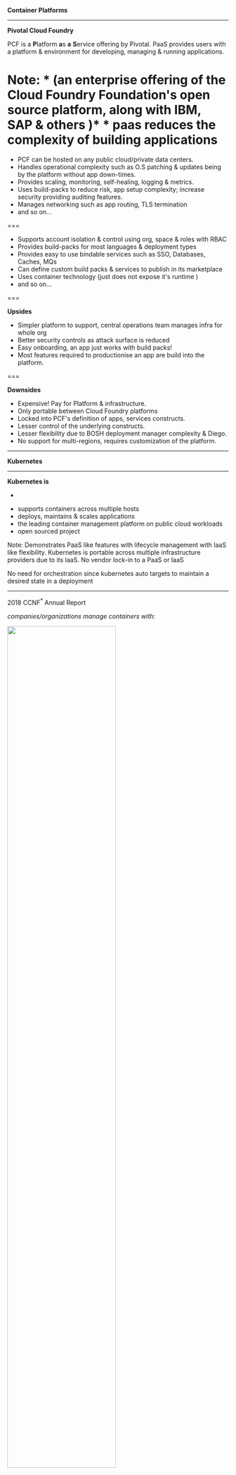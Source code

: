 **Container Platforms**

---
**Pivotal Cloud Foundry**

PCF is a **P**latform **a**s **a** **S**ervice offering by Pivotal.
PaaS provides users with a platform & environment for developing, managing & running applications.

Note:
    * (an enterprise offering of the Cloud Foundry Foundation's open source platform, along with IBM, SAP & others )*
    * paas reduces the complexity of building applications
===

* PCF can be hosted on any public cloud/private data centers.
* Handles operational complexity such as O.S patching & updates being by the platform without app down-times.
* Provides scaling, monitoring, self-healing, logging & metrics.
* Uses build-packs to reduce risk, app setup complexity; increase security providing auditing features.
* Manages networking such as app routing, TLS termination
* and so on...
 
===

* Supports account isolation & control using org, space & roles with RBAC
* Provides build-packs for most languages & deployment types
* Provides easy to use bindable services such as SSO, Databases, Caches, MQs
* Can define custom build packs & services to publish in its marketplace
* Uses container technology (just does not expose it's runtime )
* and so on...

===

**Upsides**
* Simpler platform to support, central operations team manages infra for whole org
* Better security controls as attack surface is reduced
* Easy onboarding, an app just works with build packs!
* Most features required to productionise an app are build into the platform.

===

**Downsides**
* Expensive! Pay for Platform & infrastructure.
* Only portable between Cloud Foundry platforms
* Locked into PCF's definition of apps, services constructs.
* Lesser control of the underlying constructs.
* Lesser flexibility due to BOSH deployment manager complexity & Diego.
* No support for multi-regions, requires customization of the platform.

---

**Kubernetes**

---

**Kubernetes is**
<br/>
<!-- .slide: style="text-align: justified;"> -->
- ~~~~~orchestrates~~~~~ ↝ <sup>maintains</sup> required compute, storage & networking
- supports containers across multiple hosts
- deploys, maintains & scales applications
- the leading container management platform on public cloud workloads
- open sourced project

Note:
Demonstrates PaaS like features with lifecycle management with IaaS like flexibility.
Kubernetes is portable across multiple infrastructure providers due to its IaaS.
No vendor lock-in to a PaaS or IaaS

No need for orchestration since kubernetes auto targets to maintain a desired state in a deployment 

---

2018 CCNF<sup>*</sup> Annual Report


_companies/organizations manage containers with:_
<!-- .element: style="font-size:50%;" -->

<img src="../images/cncf_survey_graphics-12-1024x658.png" width="70%" height="70%"/>

_*Cloud Native Computing Foundation_
<!-- .element: style="font-size:20%;" -->

===

*Kubernetes Environment vs. Container Environment*
<!-- .element: style="font-size:50%;" -->

<img src="../images/cncf_survey_graphics-13-1024x738.jpg" width="70%" height="70%"/>

_*graph above illustrates where respondents are running Kubernetes vs. where they’re deploying containers_
<!-- .element: style="font-size:20%;" -->
Note:

See https://www.cncf.io/blog/2018/08/29/cncf-survey-use-of-cloud-native-technologies-in-production-has-grown-over-200-percent/
for detailed report

---
**Kubernetes Design**

Works with _master_ - _node/worker_ design, with at least one master and multiple compute worker nodes.

The _master_ maintains desired state in the cluster.

The _nodes_ are responsible for providing the Kubernetes runtime.

Note:
The master worker is similar to how Jenkins is structured

The worker nodes is where all the applications would be running.

---

![Architecture](../images/Chart_02_Kubernetes-Architecture.png)

Note:
The API can be accessed via the kubectl CLI or directly via REST API. The API has authentication, authorization and 
admission control mechanisms, each of which can have a module implementation, like password, plain tokens, JWT
 etc.

Controlling API access: https://kubernetes.io/docs/reference/access-authn-authz/controlling-access/

===

![Master](../images/Chart_03_Kubernetes-Master.png)

Note:
_kube-apiserver_: is the front end for the Kubernetes control plane.
It can be scaled horizontally when HA is needed, there is usually a load balancer distributing traffic to healthy 
kube-apiserver (ex. using HA proxy)

_etcd_: is the consistent key-value store used by Kubernetes's backing store for all cluster data.
This also can be backed up in case of loss of service

_kube-scheduler_: watches for new created pods that are not on a node & assigns a node for them
Factors taken into account for scheduling decisions include individual and collective resource requirements, 
hardware/software/policy constraints, affinity and anti-affinity specifications, data locality, inter-workload 
interference and deadlines

_kube-controller-manager_: is the component that runs the controllers, they include: 
* node controller for watching nodes
* replication controller responsible for maintaining the correct # of pods
* endpoint controller populates the endpoints object i.e joins Services & Pods
* Service Account & Token Controllers: creates default accounts, API access tokens for new namespaces

The control plane is something that is responsible to bring the cluster/app state to how it was described.
The control plane's control loops will respond to changes in cluster by communicating between the master & 
kubelet processes to make the state of all objects in the system match desired state. 
_More on this later with the Deployment description._

===

![Node](../images/Chart_04_Kubernetes-Node.png)

Note:
_kubelet_: a daemon agent that runs on each node in the cluster that ensures that containers are running in a pod.
It receives the PodSpecs & ensure that containers described in the spec are running and healthy

_kube-proxy_: network proxy running on each node, maintains rules to allow network communication from inside or outside 
of a network to a pod.

_container runtime_: software for running containers: docker, containerd, rktlet/rkt, cri-o (container runtime interface 
using open container initiative)

_fluentd_: data stream collector for logging

---

**Kubernetes Objects**

Kubernetes uses Objects to represent the state of a cluster, the objects are persisted & they describe:
* what containers are running
* what resources are available to applications
* policies on the applications, such as restart policies, upgrades and fault-tolerance

Kubernetes API & kubectl are the two ways to create, modify or delete objects.

Note:
The object storage is managed by the etcd

---

**Namespaces**

Namespaces are used to support multiple virtual clusters backed by a single physical cluster.
<br/>
<pre><code lang="shell">
kubectl config set-context --current \
    --namespace={insert-namespace-name-here}
# Validate it
kubectl config view | grep namespace:
</code></pre>

When creating a service with a namespace, it creates a DNS entry in the form:
<pre><code lang="url">
{service-name}.{namespace-name}.svc.cluster.local
</code></pre>

Note:
Names of resources need only be unique in a namespace, but not across namespaces.

---

**Labels & Selectors**

Labels are key/value pairs that are attached to objects,<br/>
used to identify objects & organize them

<pre><code lang="json">
"metadata": {
  "labels": {
    "environment" : "dev",
    "tier" : "frontend"
  }
}
</code></pre>

then

<pre><code lang="shell">
kubectl get pods -l environment=dev,tier=frontend
_or_
kubectl get pods -l 'environment in (dev),tier in (frontend)'
</code></pre>

Note:
Annotations unlike labels, cannot be used to identify and select objects.

Additionally Field Selectors allow you to select Kubernetes resources by a resource field value.
Ex:
kubectl get pods --field-selector status.phase=Running

---
**Kubernetes Pods**
<!-- .element: style="font-size:160%;" -->


<!-- .slide: style="font-size:80%;"> -->
* Pods are the smallest deployed object in Kubernetes object model which can contain one or more containers.
* Pods are scaled horizontally by spinning up multiple Pods via _replication_. This group abstraction is called a Controller.
* Pods can have **init containers** as well as **app containers**.
* Pods provide two kinds of shared resources in a container: **networking** & **storage**.
* Pods are scheduled by the master's scheduler on run on nodes via the kubelet 


Note:
A pod encapsulates an application's container, storage, network IP & other options.
It can encapsulate multiple applications composed of tightly coupled containers which need to share a resource.

Pod networking: each pod has a unique IP address, the constituent containers in a pod share same IP space. Containers can 
communicated with each other using localhost. Outbound traffic is via shared network ports. 

Pod Storage: all containers share the data in the volume. Volumes allow persistent data in pod to survive in case one 
container needs to be restarted.

[The Distributed System Toolkit: Patterns for Composite Containers](https://kubernetes.io/blog/2015/06/the-distributed-system-toolkit-patterns/)

[Container Design Patterns](https://kubernetes.io/blog/2016/06/container-design-patterns)

<pre><code>

</code></pre>
---

**Pod Lifecycle**
<!-- .element: style="font-size:160%;" -->


<!-- .slide: style="font-size:60%;"> -->
A given pod's status reflects a high-level summary where it is in its lifecycle.
These are the various possibile phases:

* Pending
* Running
* Succeeded
* Failed
* Unknown 
 
The kubelet can probe containers with three types of handlers:

* ExecAction: command inside container, success if exits with status code 0
* TCPSocketAction: TCP check against container's IP address on a port, success if port is open
* HTTPGetAction: HTTP GET on container's IP address on specified port and path, success if HTTP status > 200 & < 400

---
<!-- .slide: style="font-size:80%;"> -->
Kubelet can additionally perform two kinds of probes:

* livenessProbe: indicates if the container is running. If not, the container is killed and pushed through restart policy.
* readinessProbe: indicates if container is ready to serve requests, if failed the controller removes Pod's IP Address 
from all services using the Pod.

---

**Controllers**
<!-- .element: style="font-size:160%;" -->


<!-- .slide: style="font-size:80%;"> -->
Controller can create, manage multiple Pods, handle replication, roll-out, self-healing capabilities at a cluster.

Controllers use a Pod Template that is provided by the user to create the Pods.

<br/>
<pre><code class="yaml">
apiVersion: v1
kind: Pod
metadata:
  name: myapp-pod
  labels:
    app: myapp
spec:
  containers:
  - name: myapp-container
    image: busybox
    command: ['sh', '-c', 'echo Hello Kubernetes! && sleep 3600']
</code></pre>
<br/>
<br/>
<br/>

Note:
If a node fails, the Controller might automatically replace the Pod by scheduling an identical replacement on a 
different Node.

Pod templates are specifications which are included in other objects such as Replication Controllers, Jobs, DaemonSets etc.

Names for template resources should be unique in a cluster

---

**ReplicaSet**
<!-- .element: style="font-size:160%;" -->


<!-- .slide: style="font-size:60%;"> -->
A ReplicaSet's purpose is to maintain a stable set of Pods running at any given time.
A selector is defined along with the number of replicas to maintain & the corresponding Pod Template.
ReplicaSet then creates & deletes Pods as needed.

<pre><code lang="yaml">
apiVersion: apps/v1
kind: ReplicaSet
metadata:
  name: frontend
  labels:
    app: guestbook
    tier: frontend
spec:
  # modify replicas according to your case
  replicas: 3
  selector:
    matchLabels:
      tier: frontend
  template:
    metadata:
      labels:
        tier: frontend
    spec:
      containers:
      - name: php-redis
        image: gcr.io/google_samples/gb-frontend:v3
</code></pre>

---

**Deployments**
 <!-- .element: style="font-size:160%;" -->
 
 
 <!-- .slide: style="font-size:80%;"> -->
Deployment controllers provides declarative updates for Pods & ReplicaSets by describing the desired state.
 
<pre><code lang="yaml">
apiVersion: apps/v1
kind: Deployment
metadata:
  name: nginx-deployment
  labels:
    app: nginx
spec:
  replicas: 3
  selector:
    matchLabels:
      app: nginx
  template:
    metadata:
      labels:
        app: nginx
    spec:
      containers:
      - name: nginx
        image: nginx:1.7.9
        ports:
        - containerPort: 80

</code></pre>

Note:
the _selector_ field determines how the deployment finds the pods to manage


Use cases:
* Create a Deployment to rollout a ReplicaSet
* Declare the enw state of Pods
* Rollback and earlier Deployment revision
* Scale up the Deployment to facilitate more load
* Pause the Deployment
* Clean up older ReplicaSets

Running a deployment:
kubectl apply -f https://k8s.io/examples/controllers/nginx-deployment.yaml
kubectl rollout status deployment.v1.apps/nginx-deployment
kubectl get deployments
kubectl get rs
kubectl get pods --show-labels
kubectl describe deployments

---

**Services**

Services is an abstraction that define a logical set of Pods & a policy by which to access them.
Kubernetes assigns a service an IP address which is used by Service proxies (kube-proxy).

<pre><code lang="yaml">
apiVersion: v1
kind: Service
metadata:
  name: my-service
spec:
  selector:
    app: MyApp
  ports:
    - protocol: TCP
      port: 80
      targetPort: 9376
</code></pre>

Note:
In micro services, this is a common pattern where the front ends service does not care which backend they use 
or should not have to keep track of it themselves.

Since pods come and go in Kubernetes, service is the way pods can communicate with each other

In the example provided the service binds to the selector. It binds the incoming port, to a target port.

When comparing to DNS A records & using round robin for IP resolution, DNS results are frequently cached which causes issues when the A record's values are 
updated frequently. 

---

Show stateful sets
https://kubernetes.io/docs/tutorials/stateful-application/basic-stateful-set/

---

**Show securing service & exposing pods to a cluster**

https://kubernetes.io/docs/concepts/services-networking/connect-applications-service/


---

**Hands On**
**use https://ngrok.com/ for tests https://www.chenhuijing.com/blog/tunnelling-services-for-exposing-localhost-to-the-web/**
Using the kubectl Command-line
Configuring Pods and Containers
Accessing Applications in a Cluster
Monitoring, Logging, and Debugging
Using TLS


Note:

Get cluster info: 
kubectl cluster-info

Get cluster node status:
kubectl describe node <insert-node-name-here>

Apply a kube manifest:
kubectl apply -f template.yaml

kubectl diff -f template.yaml

Get Pod details:
kubectl get pod
kubectl describe pod {podname}

Best way to learn:
kubectl explain pod,svc etc


Running a deployment:
kubectl apply -f https://k8s.io/examples/controllers/nginx-deployment.yaml
kubectl rollout status deployment.v1.apps/nginx-deployment
kubectl get deployments
kubectl get rs
kubectl get pods --show-labels
kubectl describe deployments

Updating a deployment:
kubectl --record deployment.apps/nginx-deployment set image deployment.v1.apps/nginx-deployment nginx=nginx:1.9.1

Rollback a deployment:
kubectl rollout history deployment.v1.apps/nginx-deployment
kubectl rollout history deployment.v1.apps/nginx-deployment --revision=2
kubectl rollout undo deployment.v1.apps/nginx-deployment
kubectl rollout undo deployment.v1.apps/nginx-deployment --to-revision=2
kubectl get deployment nginx-deployment
kubectl describe deployment nginx-deployment

Scaling:
kubectl scale deployment.v1.apps/nginx-deployment --replicas=10
kubectl autoscale deployment.v1.apps/nginx-deployment --min=10 --max=15 --cpu-percent=80

Pause & Resume layout:
kubectl rollout pause deployment.v1.apps/nginx-deployment
kubectl rollout resume deployment.v1.apps/nginx-deployment

See this to control deployment strategies https://kubernetes.io/docs/concepts/workloads/controllers/deployment/

---